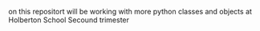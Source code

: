 on this repositort will be working with
more python classes and objects
at Holberton School Secound trimester
